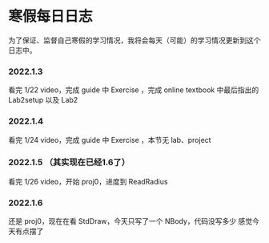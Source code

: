 # 寒假每日日志

为了保证、监督自己寒假的学习情况，我将会每天（可能）的学习情况更新到这个日志中。

### 2022.1.3

看完 1/22 video，完成 guide 中 Exercise ，完成 online textbook 中最后指出的 Lab2setup 以及 Lab2

### 2022.1.4

看完 1/24 video，完成 guide 中 Exercise ，本节无 lab、project

### 2022.1.5 （其实现在已经1.6了）

看完 1/26 video，开始 proj0，进度到 ReadRadius 

### 2022.1.6

还是 proj0，现在在看 StdDraw，今天只写了一个 NBody，代码没写多少 
感觉今天有点摆了
